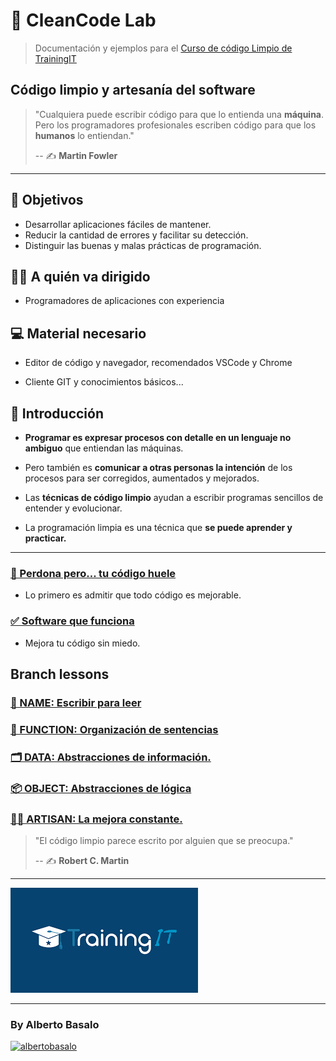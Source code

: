 # 🧼 CleanCode Lab

> Documentación y ejemplos para el [Curso de código Limpio de TrainingIT](https://www.trainingit.es/index.php/producto/curso-codigo-limpio/)

## Código limpio y artesanía del software

> "Cualquiera puede escribir código para que lo entienda una **máquina**. Pero los programadores profesionales escriben código para que los **humanos** lo entiendan."
>
> -- ✍️ **Martin Fowler**

---

## 🎯 Objetivos

- Desarrollar aplicaciones fáciles de mantener.
- Reducir la cantidad de errores y facilitar su detección.
- Distinguir las buenas y malas prácticas de programación.

## 👨‍💻 A quién va dirigido

- Programadores de aplicaciones con experiencia

## 💻 Material necesario

- Editor de código y navegador, recomendados VSCode y Chrome

- Cliente GIT y conocimientos básicos...

## 🏁 Introducción

- **Programar es expresar procesos con detalle en un lenguaje no ambiguo** que entiendan las máquinas.

- Pero también es **comunicar a otras personas la intención** de los procesos para ser corregidos, aumentados y mejorados.

- Las **técnicas de código limpio** ayudan a escribir programas sencillos de entender y evolucionar.

- La programación limpia es una técnica que **se puede aprender y practicar.**

---

### [🤢 Perdona pero... tu código huele](https://github.com/cleancodeTrIT/CleanCodeLab/blob/master/1-perdona_pero_tu_codigo_huele.md)

- Lo primero es admitir que todo código es mejorable.

### [✅ Software que funciona](https://github.com/cleancodeTrIT/CleanCodeLab/blob/master/2-software_que_funciona.md)

- Mejora tu código sin miedo.

## Branch lessons

### [📘 NAME: Escribir para leer](https://github.com/cleancodeTrIT/CleanCodeLab/tree/NAME)

### [🔀 FUNCTION: Organización de sentencias](https://github.com/cleancodeTrIT/CleanCodeLab/tree/FUNCTION)

### [🗂️ DATA: Abstracciones de información.](https://github.com/cleancodeTrIT/CleanCodeLab/tree/DATA)

### [📦 OBJECT: Abstracciones de lógica](https://github.com/cleancodeTrIT/CleanCodeLab/tree/OBJECT)

### [👨‍🍳 ARTISAN: La mejora constante.](https://github.com/cleancodeTrIT/CleanCodeLab/tree/ARTISAN)

> "El código limpio parece escrito por alguien que se preocupa."
>
> -- ✍️ **Robert C. Martin**

---

[![Training IT](./assets/trainingit.png)](https://trainingit.es)

---

<footer>
  <h3>By Alberto Basalo</h3>
  <p>
   <a href="https://twitter.com/albertobasalo" target="blank"><img src="https://img.shields.io/twitter/follow/albertobasalo?logo=twitter&style=for-the-badge" alt="albertobasalo" /></a>
  </p>
</footer>
